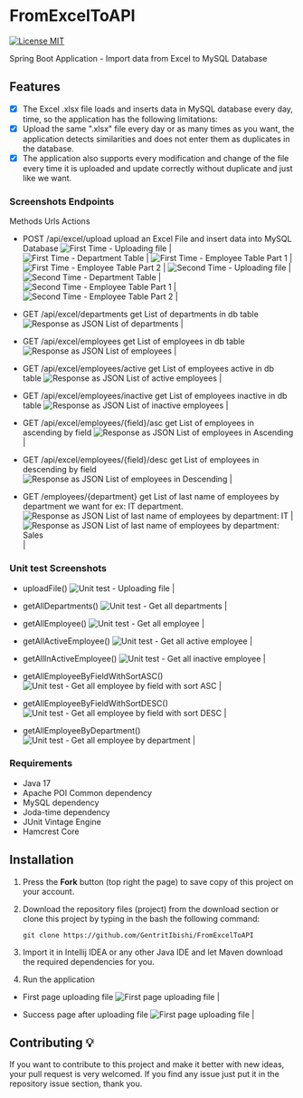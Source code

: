 # FromExcelToAPI
[![License MIT](https://img.shields.io/badge/license-MIT-blue.svg)](https://github.com/GentritIbishi/FromExcelToAPI/blob/master/LICENSE)

Spring Boot Application - Import data from Excel to MySQL Database

## Features
* [x] The Excel .xlsx file loads and inserts data in MySQL database every day, time, so the application has the following limitations:
* [x] Upload the same ".xlsx" file every day or as many times as you want, the application detects similarities and does not enter them as duplicates in the database.
* [x] The application also supports every modification and change of the file every time it is uploaded and update correctly without duplicate and just like we want.

### Screenshots Endpoints

 Methods Urls Actions
 
* POST	/api/excel/upload	upload an Excel File and insert data into MySQL Database
![First Time - Uploading file](screenshots/uploadEndpoint/first_upload_endpoint.png) |
![First Time - Department Table](screenshots/uploadEndpoint/first_department_table.png) |
![First Time - Employee Table Part 1](screenshots/uploadEndpoint/first_employee_table_1.png) |
![First Time - Employee Table Part 2](screenshots/uploadEndpoint/first_employee_table_2.png) |
![Second Time - Uploading file](screenshots/uploadEndpoint/second_upload_endpoint.png) |
![Second Time - Department Table](screenshots/uploadEndpoint/second_department_table.png) |
![Second Time - Employee Table Part 1](screenshots/uploadEndpoint/second_employee_table_1.png) |
![Second Time - Employee Table Part 2](screenshots/uploadEndpoint/second_employee_table_2.png) |

* GET	/api/excel/departments	get List of departments in db table
![Response as JSON List of departments](screenshots/departmentsEndpoint/endpoint.png) |

* GET	/api/excel/employees	get List of employees in db table
![Response as JSON List of employees](screenshots/employeeEndpoint/endpoint.png) |

* GET	/api/excel/employees/active	get List of employees active in db table
![Response as JSON List of active employees](screenshots/employeeActiveEndpoint/endpoint.png) |

* GET	/api/excel/employees/inactive	get List of employees inactive in db table
![Response as JSON List of inactive employees](screenshots/employeeInactiveEndpoint/endpoint.png) |

* GET	/api/excel/employees/{field}/asc get List of employees in ascending by field
![Response as JSON List of employees in Ascending](screenshots/employeeSortByFieldAsc/endpoint.png) |

* GET	/api/excel/employees/{field}/desc get List of employees in descending by field
![Response as JSON List of employees in Descending](screenshots/employeeSortByFieldDesc/endpoint.png) |

* GET	/employees/{department} get List of last name of employees by department we want for ex: IT department.
![Response as JSON List of last name of employees by department: IT](screenshots/employeeSortByDepartment/endpoint%20sort%20it.png) |
![Response as JSON List of last name of employees by department: Sales](screenshots/employeeSortByDepartment/endpoint%20sort%20sales.png) |

### Unit test Screenshots

* uploadFile()
![Unit test - Uploading file](screenshots/unitTests/unit_test_uploadFile.png) |

* getAllDepartments()
![Unit test - Get all departments](screenshots/unitTests/unit_test_getAllDepartments.png) |

* getAllEmployee()
![Unit test - Get all employee](screenshots/unitTests/unit_test_getAllEmployee.png) |

* getAllActiveEmployee()
![Unit test - Get all active employee](screenshots/unitTests/unit_test_getAllActiveEmployee.png) |

* getAllInActiveEmployee()
![Unit test - Get all inactive employee](screenshots/unitTests/unit_test_getAllInActiveEmployee.png) |

* getAllEmployeeByFieldWithSortASC()
![Unit test - Get all employee by field with sort ASC](screenshots/unitTests/unit_test_getAllEmployeeByFieldWithSortASC.png) |

* getAllEmployeeByFieldWithSortDESC()
![Unit test - Get all employee by field with sort DESC](screenshots/unitTests/unit_test_getAllEmployeeByFieldWithSortDESC.png) |

* getAllEmployeeByDepartment()
![Unit test - Get all employee by department](screenshots/unitTests/unit_test_getAllEmployeeByDepartment.png) |

### Requirements
* Java 17
* Apache POI Common dependency
* MySQL dependency
* Joda-time dependency
* JUnit Vintage Engine
* Hamcrest Core

## Installation
1. Press the **Fork** button (top right the page) to save copy of this project on your account.
2. Download the repository files (project) from the download section or clone this project by typing in the bash the following command:

       git clone https://github.com/GentritIbishi/FromExcelToAPI
3. Import it in Intellij IDEA or any other Java IDE and let Maven download the required dependencies for you.
4. Run the application 

* First page uploading file
![First page uploading file](screenshots/runningApplication/firstPage.png) |

* Success page after uploading file
![First page uploading file](screenshots/runningApplication/SuccessPage.png) |

## Contributing 💡
If you want to contribute to this project and make it better with new ideas, your pull request is very welcomed.
If you find any issue just put it in the repository issue section, thank you.

